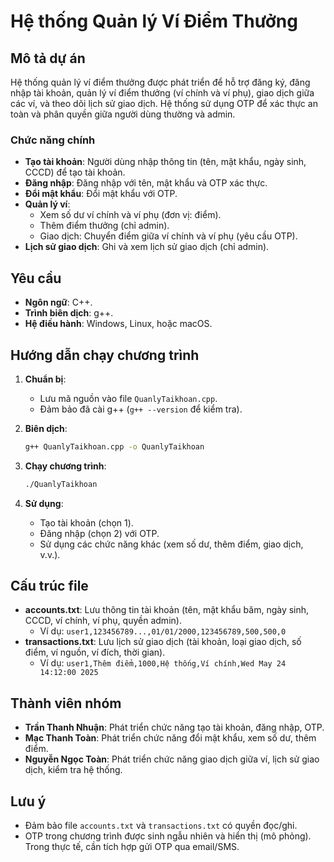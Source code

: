 # Hệ thống Quản lý Ví Điểm Thưởng

## Mô tả dự án
Hệ thống quản lý ví điểm thưởng được phát triển để hỗ trợ đăng ký, đăng nhập tài khoản, quản lý ví điểm thưởng (ví chính và ví phụ), giao dịch giữa các ví, và theo dõi lịch sử giao dịch. Hệ thống sử dụng OTP để xác thực an toàn và phân quyền giữa người dùng thường và admin.

### Chức năng chính
- **Tạo tài khoản**: Người dùng nhập thông tin (tên, mật khẩu, ngày sinh, CCCD) để tạo tài khoản.
- **Đăng nhập**: Đăng nhập với tên, mật khẩu và OTP xác thực.
- **Đổi mật khẩu**: Đổi mật khẩu với OTP.
- **Quản lý ví**:
  - Xem số dư ví chính và ví phụ (đơn vị: điểm).
  - Thêm điểm thưởng (chỉ admin).
  - Giao dịch: Chuyển điểm giữa ví chính và ví phụ (yêu cầu OTP).
- **Lịch sử giao dịch**: Ghi và xem lịch sử giao dịch (chỉ admin).

## Yêu cầu
- **Ngôn ngữ**: C++.
- **Trình biên dịch**: g++.
- **Hệ điều hành**: Windows, Linux, hoặc macOS.

## Hướng dẫn chạy chương trình
1. **Chuẩn bị**:
   - Lưu mã nguồn vào file `QuanlyTaikhoan.cpp`.
   - Đảm bảo đã cài g++ (`g++ --version` để kiểm tra).

2. **Biên dịch**:
   ```bash
   g++ QuanlyTaikhoan.cpp -o QuanlyTaikhoan
   ```

3. **Chạy chương trình**:
   ```bash
   ./QuanlyTaikhoan
   ```

4. **Sử dụng**:
   - Tạo tài khoản (chọn 1).
   - Đăng nhập (chọn 2) với OTP.
   - Sử dụng các chức năng khác (xem số dư, thêm điểm, giao dịch, v.v.).

## Cấu trúc file
- **accounts.txt**: Lưu thông tin tài khoản (tên, mật khẩu băm, ngày sinh, CCCD, ví chính, ví phụ, quyền admin).
  - Ví dụ: `user1,123456789...,01/01/2000,123456789,500,500,0`
- **transactions.txt**: Lưu lịch sử giao dịch (tài khoản, loại giao dịch, số điểm, ví nguồn, ví đích, thời gian).
  - Ví dụ: `user1,Thêm điểm,1000,Hệ thống,Ví chính,Wed May 24 14:12:00 2025`

## Thành viên nhóm
- **Trần Thanh Nhuận**: Phát triển chức năng tạo tài khoản, đăng nhập, OTP.
- **Mạc Thanh Toàn**: Phát triển chức năng đổi mật khẩu, xem số dư, thêm điểm.
- **Nguyễn Ngọc Toàn**: Phát triển chức năng giao dịch giữa ví, lịch sử giao dịch, kiểm tra hệ thống.

## Lưu ý
- Đảm bảo file `accounts.txt` và `transactions.txt` có quyền đọc/ghi.
- OTP trong chương trình được sinh ngẫu nhiên và hiển thị (mô phỏng). Trong thực tế, cần tích hợp gửi OTP qua email/SMS.
